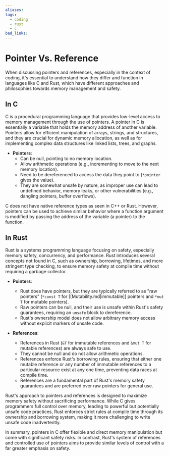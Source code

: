 ```yaml
---
aliases:
tags:
  - coding
  - rust
  - c
bad_links:
---
```


# Pointer Vs. Reference

When discussing pointers and references, especially in the context of coding, it's essential to understand how they differ and function in languages like C and Rust, which have different approaches and philosophies towards memory management and safety.

## In C

C is a procedural programming language that provides low-level access to memory management through the use of pointers. A pointer in C is essentially a variable that holds the memory address of another variable. Pointers allow for efficient manipulation of arrays, strings, and structures, and they are crucial for dynamic memory allocation, as well as for implementing complex data structures like linked lists, trees, and graphs.

- **Pointers**:
    - Can be null, pointing to no memory location.
    - Allow arithmetic operations (e.g., incrementing to move to the next memory location).
    - Need to be dereferenced to access the data they point to (`*pointer` gives the value).
    - They are somewhat unsafe by nature, as improper use can lead to undefined behavior, memory leaks, or other vulnerabilities (e.g., dangling pointers, buffer overflows).

C does not have native reference types as seen in C++ or Rust. However, pointers can be used to achieve similar behavior where a function argument is modified by passing the address of the variable (a pointer) to the function.

## In Rust

Rust is a systems programming language focusing on safety, especially memory safety, concurrency, and performance. Rust introduces several concepts not found in C, such as ownership, borrowing, lifetimes, and more stringent type checking, to ensure memory safety at compile time without requiring a garbage collector.

- **Pointers**:
    - Rust does have pointers, but they are typically referred to as "raw pointers" (`*const T` for [[Mutability.md|immutable]] pointers and `*mut T` for mutable pointers).
    - Raw pointers can be null, and their use is unsafe within Rust's safety guarantees, requiring an `unsafe` block to dereference.
    - Rust's ownership model does not allow arbitrary memory access without explicit markers of unsafe code.

- **References**:
    - References in Rust (`&T` for immutable references and `&mut T` for mutable references) are always safe to use.
    - They cannot be null and do not allow arithmetic operations.
    - References enforce Rust's borrowing rules, ensuring that either one mutable reference or any number of immutable references to a particular resource exist at any one time, preventing data races at compile time.
    - References are a fundamental part of Rust's memory safety guarantees and are preferred over raw pointers for general use.

Rust's approach to pointers and references is designed to maximize memory safety without sacrificing performance. While C gives programmers full control over memory, leading to powerful but potentially unsafe code practices, Rust enforces strict rules at compile time through its ownership and borrowing system, making it more challenging to write unsafe code inadvertently.

In summary, pointers in C offer flexible and direct memory manipulation but come with significant safety risks. In contrast, Rust's system of references and controlled use of pointers aims to provide similar levels of control with a far greater emphasis on safety.
